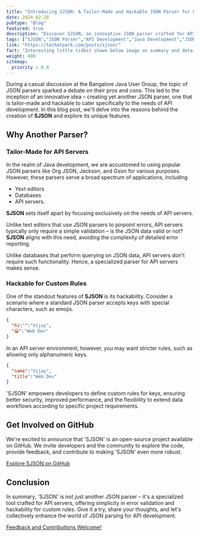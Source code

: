 ```yaml
---
title: "Introducing SJSON: A Tailor-Made and Hackable JSON Parser for Optimized API Development"
date: 2024-02-28
pubtype: "Blog"
featured: true
description: "Discover SJSON, an innovative JSON parser crafted for API development, originating from the Bangalore Java User Group. This blog explores its creation, focusing on simple validation and customizable key rules for API servers. Join us on GitHub to contribute to advancing JSON parsing in API development."
tags: ["SJSON","JSON Parser","API Development","Java Development","JSON","Software Engineering"]
link: "https://techatpark.com/posts/sjson/"
fact: "Interesting little tidbit shown below image on summary and detail page"
weight: 400
sitemap:
  priority : 0.8
---
```


During a casual discussion at the Bangalore Java User Group, the topic of JSON parsers sparked a debate on their pros and cons. This led to the inception of an innovative idea – creating yet another JSON parser, one that is tailor-made and hackable to cater specifically to the needs of API development. In this blog post, we'll delve into the reasons behind the creation of **SJSON** and explore its unique features.

## Why Another Parser?

### Tailor-Made for API Servers

In the realm of Java development, we are accustomed to using popular JSON parsers like Org JSON, Jackson, and Gson for various purposes. However, these parsers serve a broad spectrum of applications, including 

- Yext editors
- Databases
- API servers. 

**SJSON** sets itself apart by focusing exclusively on the needs of API servers.


Unlike text editors that use JSON parsers to pinpoint errors, API servers typically only require a simple validation – is the JSON data valid or not? **SJSON** aligns with this need, avoiding the complexity of detailed error reporting. 

Unlike databases that perform querying on JSON data, API servers don't require such functionality. Hence, a specialized parser for API servers makes sense.

### Hackable for Custom Rules

One of the standout features of **SJSON** is its hackability. Consider a scenario where a standard JSON parser accepts keys with special characters, such as emojis. 

```json
{
  "hi\"":"Vijay",
  "😀":"Web Dev"
}
```

In an API server environment, however, you may want stricter rules, such as allowing only alphanumeric keys.

```json
{
  "name":"Vijay",
  "title":"Web Dev"
}
```

'SJSON' empowers developers to define custom rules for keys, ensuring better security, improved performance, and the flexibility to extend data workflows according to specific project requirements.

## Get Involved on GitHub
We're excited to announce that 'SJSON' is an open-source project available on GitHub. We invite developers and the community to explore the code, provide feedback, and contribute to making 'SJSON' even more robust.

[Explore SJSON on GitHub](https://github.com/techatpark/sjson)

## Conclusion
In summary, 'SJSON' is not just another JSON parser – it's a specialized tool crafted for API servers, offering simplicity in error validation and hackability for custom rules. Give it a try, share your thoughts, and let's collectively enhance the world of JSON parsing for API development.

[Feedback and Contributions Welcome!](https://github.com/techatpark/sjson/issues)
